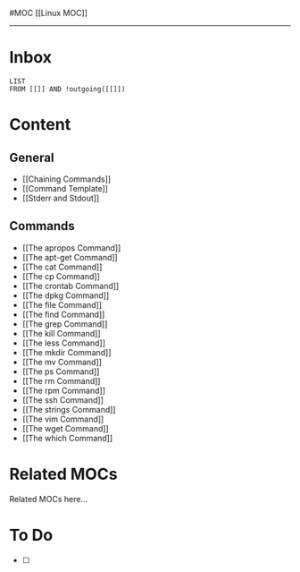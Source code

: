 #MOC
[[Linux MOC]]
- - -
# Inbox
```dataview
LIST
FROM [[]] AND !outgoing([[]])
```
# Content

## General
- [[Chaining Commands]]
- [[Command Template]]
- [[Stderr and Stdout]]

## Commands
- [[The apropos Command]]
- [[The apt-get Command]]
- [[The cat Command]]
- [[The cp Command]]
- [[The crontab Command]]
- [[The dpkg Command]]
- [[The file Command]]
- [[The find Command]]
- [[The grep Command]]
- [[The kill Command]]
- [[The less Command]]
- [[The mkdir Command]]
- [[The mv Command]]
- [[The ps Command]]
- [[The rm Command]]
- [[The rpm Command]]
- [[The ssh Command]]
- [[The strings Command]]
- [[The vim Command]]
- [[The wget Command]]
- [[The which Command]]

# Related MOCs

Related MOCs here...

# To Do

- [ ] 